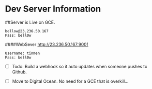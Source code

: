 # Dev Server Information


##Server is Live on GCE.
```
bellow@23.236.50.167
Pass: bell0w
```

####WebSever
http://23.236.50.167:9001
```
Username: tinmen
Pass: bell0w
```

- [ ] Todo: Build a webhook so it auto updates when someone pushes to Github.
- [ ] Move to Digital Ocean. No need for a GCE that is overkill...


